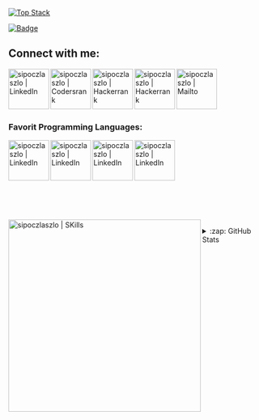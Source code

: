 
[![Top Stack](https://widget.realdeveloper.pro/api/top?stack=Python,Tensorflow,Flask)](https://github.com/sipocz)


[![Badge](https://widget.realdeveloper.pro/api/badge?title=Languages%20,%20Framework%20and%20DevOps&badges=Python,Tensorflow,Pandas,Scikit-Learn,Linux,GitHub/Git,Flask,Plotly)](https://github.com/sipocz)

## Connect with me:

[<img align="left" alt="sipoczlaszlo | LinkedIn" width="80px" src="https://cdn.jsdelivr.net/npm/simple-icons@v3/icons/linkedin.svg" />][linkedin]
[<img align="left" alt="sipoczlaszlo | Codersrank" width="80px" src="https://cdn.jsdelivr.net/npm/simple-icons@3.12.0/icons/codersrank.svg" />][codersrank]
[<img align="left" alt="sipoczlaszlo | Hackerrank" width="80px" src="https://cdn.jsdelivr.net/npm/simple-icons@3.12.0/icons/hackerrank.svg" />][hackerrank]
[<img align="left" alt="sipoczlaszlo | Hackerrank" width="80px" src="https://cdn.jsdelivr.net/npm/simple-icons@3.12.0/icons/youtube.svg" />][youtube]
[<img align="left" alt="sipoczlaszlo | Mailto" width="80px" src="https://cdn.jsdelivr.net/npm/simple-icons@3.12.0/icons/gmail.svg" />][mailto]

<br />

<br /><br /><br />
### Favorit Programming Languages:

[<img align="left" alt="sipoczlaszlo | LinkedIn" width="80px" src="https://cdn.jsdelivr.net/npm/simple-icons@v3/icons/python.svg" />][python]
[<img align="left" alt="sipoczlaszlo | LinkedIn" width="80px" src="https://cdn.jsdelivr.net/npm/simple-icons@v3/icons/c.svg" />][c]
[<img align="left" alt="sipoczlaszlo | LinkedIn" width="80px" src="https://cdn.jsdelivr.net/npm/simple-icons@v3/icons/csharp.svg" />][csharp]
[<img align="left" alt="sipoczlaszlo | LinkedIn" width="80px" src="https://cdn.jsdelivr.net/npm/simple-icons@v3/icons/java.svg" />][java]

<br /><br /><br />
---

<br /><br /><br />
[<img align="left" alt="sipoczlaszlo | SKills" width="380px" src="https://cr-skills-chart-widget.azurewebsites.net/api/api?username=sipocz" />][mailto]

<details>
  <summary>:zap: GitHub Stats</summary>
  
  <img align="left" alt="codeSTACKr's GitHub Stats" src="https://github-readme-stats.codestackr.vercel.app/api?username=sipocz&show_icons=true&hide_border=false" />

</details>

[linkedin]: https://www.linkedin.com/in/36204746473
[codersrank]: https://profile.codersrank.io/user/sipocz
[youtube]: https://youtube.com/channel/UCx7kBxZKjsCVyj3oQgtpMFA
[mailto]: mailto:sipoczlaszlo@gmail.com
[hackerrank]: https://www.hackerrank.com/sipoczlaszlo
[python]: https://python.org
[java]: https://java.com
[csharp]: https://www.microsoft.com/en-us/download/details.aspx?id=7029
[c]: http://www.codeblocks.org/downloads
